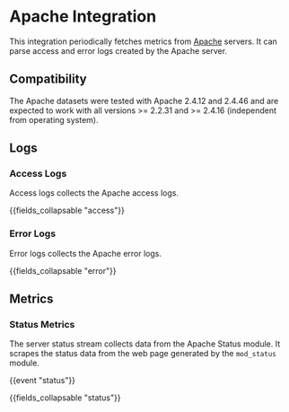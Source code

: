 # Apache Integration

This integration periodically fetches metrics from [Apache](https://httpd.apache.org/) servers. It can parse access and error
logs created by the Apache server.

## Compatibility

The Apache datasets were tested with Apache 2.4.12 and 2.4.46 and are expected to work with
all versions >= 2.2.31 and >= 2.4.16 (independent from operating system).

## Logs

### Access Logs

Access logs collects the Apache access logs.

{{fields_collapsable "access"}}

### Error Logs

Error logs collects the Apache error logs.

{{fields_collapsable "error"}}

## Metrics

### Status Metrics

The server status stream collects data from the Apache Status module. It scrapes the status data from the web page
generated by the `mod_status` module.

{{event "status"}}

{{fields_collapsable "status"}}
